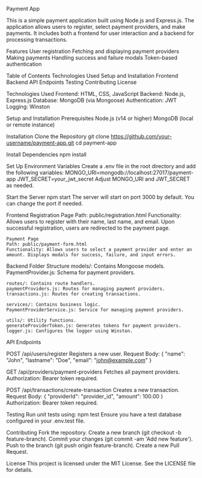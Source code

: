 Payment App

This is a simple payment application built using Node.js and Express.js. The application allows users to register, select payment providers, and make payments. It includes both a frontend for user interaction and a backend for processing transactions.

Features
    User registration
    Fetching and displaying payment providers
    Making payments
    Handling success and failure modals
    Token-based authentication

Table of Contents
    Technologies Used
    Setup and Installation
    Frontend
    Backend
    API Endpoints
    Testing
    Contributing
    License

Technologies Used
    Frontend: HTML, CSS, JavaScript
    Backend: Node.js, Express.js
    Database: MongoDB (via Mongoose)
    Authentication: JWT
    Logging: Winston

Setup and Installation
Prerequisites
    Node.js (v14 or higher)
    MongoDB (local or remote instance)  

Installation
Clone the Repository
    git clone https://github.com/your-username/payment-app.git
    cd payment-app

Install Dependencies
    npm install

Set Up Environment Variables
Create a .env file in the root directory and add the following variables:
    MONGO_URI=mongodb://localhost:27017/payment-app
    JWT_SECRET=your_jwt_secret
Adjust MONGO_URI and JWT_SECRET as needed.

Start the Server
    npm start
The server will start on port 3000 by default. You can change the port if needed.

Frontend
    Registration Page
    Path: public/registration.html
    Functionality: Allows users to register with their name, last name, and email. Upon successful registration, users are redirected to the payment page.
   
    Payment Page
    Path: public/payment-form.html
    Functionality: Allows users to select a payment provider and enter an amount. Displays modals for success, failure, and input errors.

Backend
Folder Structure
    models/: Contains Mongoose models.
    PaymentProvider.js: Schema for payment providers.

    routes/: Contains route handlers.
    paymentProviders.js: Routes for managing payment providers.
    transactions.js: Routes for creating transactions.

    services/: Contains business logic.
    PaymentProviderService.js: Service for managing payment providers.

    utils/: Utility functions.
    generateProviderToken.js: Generates tokens for payment providers.
    logger.js: Configures the logger using Winston.


API Endpoints

POST /api/users/register
    Registers a new user.
    Request Body: { "name": "John", "lastname": "Doe", "email": "john@example.com" }

GET /api/providers/payment-providers
    Fetches all payment providers.
    Authorization: Bearer token required.

POST /api/transactions/create-transaction
    Creates a new transaction.
    Request Body: { "providerId": "provider_id", "amount": 100.00 }
    Authorization: Bearer token required.


Testing
Run unit tests using:
npm test
Ensure you have a test database configured in your .env.test file.

Contributing
    Fork the repository.
    Create a new branch (git checkout -b feature-branch).
    Commit your changes (git commit -am 'Add new feature').
    Push to the branch (git push origin feature-branch).
    Create a new Pull Request.

License
This project is licensed under the MIT License. See the LICENSE file for details.

